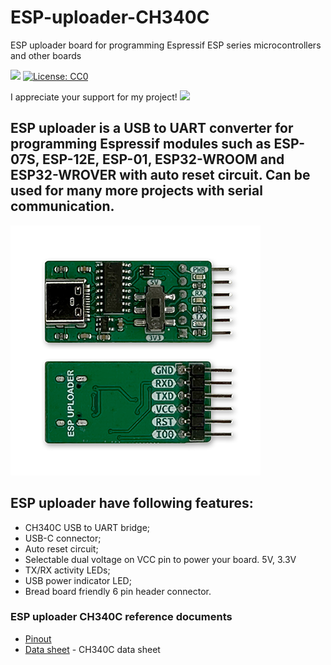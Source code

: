# ESP-uploader-CH340C

ESP uploader board for programming Espressif ESP series microcontrollers and other boards

[![](https://img.shields.io/github/v/release/srg74/ESP-uploader)](https://img.shields.io/github/v/release/srg74/ESP-uploader)
[![License: CC0](https://img.shields.io/badge/License-CC0-blue.svg?style=flat-square)](https://github.com/srg74/ESP-uploader-CH340C/blob/master/LICENSE)

I appreciate your support for my project! [![](https://www.paypalobjects.com/en_US/i/btn/btn_donateCC_LG.gif)](https://www.paypal.com/cgi-bin/webscr?cmd=_s-xclick&hosted_button_id=VU7L89Z2RR7S4&source=url)

## ESP uploader is a USB to UART converter for programming Espressif modules such as ESP-07S, ESP-12E, ESP-01, ESP32-WROOM and ESP32-WROVER with auto reset circuit. Can be used for many more projects with serial communication.

![Board](https://github.com/srg74/ESP-uploader-CH340C/blob/main/resources/ESP-uploader-CH340C.png)

## ESP uploader have following features:

- CH340C USB to UART bridge;
- USB-C connector;
- Auto reset circuit;
- Selectable dual voltage on VCC pin to power your board. 5V, 3.3V
- TX/RX activity LEDs;
- USB power indicator LED;
- Bread board friendly 6 pin header connector.

### ESP uploader CH340C reference documents

- [Pinout](https://github.com/srg74/ESP-uploader-CH340C/blob/main/resources/ESP-uploader-CH340C-pinout.pdf)
- [Data sheet](https://www.mpja.com/download/35227cpdata.pdf) - CH340C data sheet
